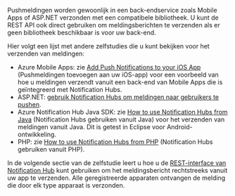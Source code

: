 

Pushmeldingen worden gewoonlijk in een back-endservice zoals Mobile Apps of ASP.NET verzonden met een compatibele bibliotheek. U kunt de REST API ook direct gebruiken om meldingsberichten te verzenden als er geen bibliotheek beschikbaar is voor uw back-end. 

Hier volgt een lijst met andere zelfstudies die u kunt bekijken voor het verzenden van meldingen:

* Azure Mobile Apps: zie [Add Push Notifications to your iOS App](../articles/app-service-mobile/app-service-mobile-ios-get-started-push.md) (Pushmeldingen toevoegen aan uw iOS-app) voor een voorbeeld van hoe u meldingen verzendt vanuit een back-end van Mobile Apps die is geïntegreerd met Notification Hubs.  
* ASP.NET: [gebruik Notification Hubs om meldingen naar gebruikers te pushen](../articles/notification-hubs/notification-hubs-aspnet-backend-ios-apple-apns-notification.md).
* Azure Notification Hub Java SDK: zie [How to use Notification Hubs from Java](../articles/notification-hubs/notification-hubs-java-push-notification-tutorial.md) (Notification Hubs gebruiken vanuit Java) voor het verzenden van meldingen vanuit Java. Dit is getest in Eclipse voor Android-ontwikkeling.
* PHP: zie [How to use Notification Hubs from PHP](../articles/notification-hubs/notification-hubs-php-push-notification-tutorial.md) (Notification Hubs gebruiken vanuit PHP).

In de volgende sectie van de zelfstudie leert u hoe u de [REST-interface van Notification Hub](http://msdn.microsoft.com/library/windowsazure/dn223264.aspx) kunt gebruiken om het meldingsbericht rechtstreeks vanuit uw app te verzenden. Alle geregistreerde apparaten ontvangen de melding die door elk type apparaat is verzonden.  



<!--HONumber=Jan17_HO1-->


